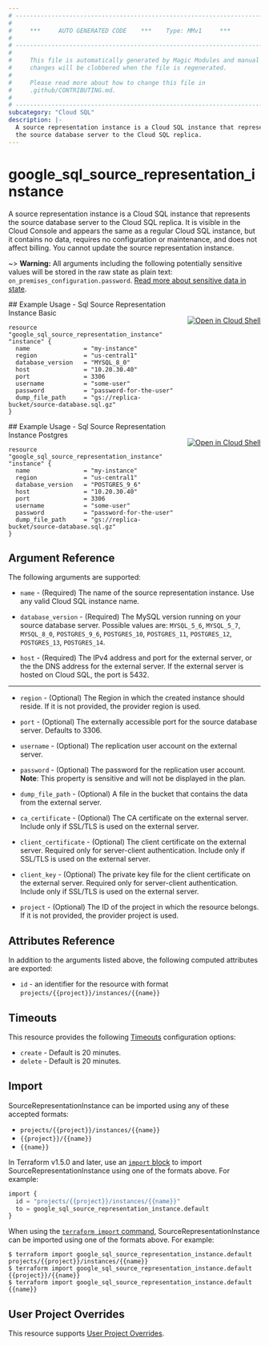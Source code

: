 ```yaml
---
# ----------------------------------------------------------------------------
#
#     ***     AUTO GENERATED CODE    ***    Type: MMv1     ***
#
# ----------------------------------------------------------------------------
#
#     This file is automatically generated by Magic Modules and manual
#     changes will be clobbered when the file is regenerated.
#
#     Please read more about how to change this file in
#     .github/CONTRIBUTING.md.
#
# ----------------------------------------------------------------------------
subcategory: "Cloud SQL"
description: |-
  A source representation instance is a Cloud SQL instance that represents
  the source database server to the Cloud SQL replica.
---
```


# google_sql_source_representation_instance

A source representation instance is a Cloud SQL instance that represents
the source database server to the Cloud SQL replica. It is visible in the
Cloud Console and appears the same as a regular Cloud SQL instance, but it
contains no data, requires no configuration or maintenance, and does not
affect billing. You cannot update the source representation instance.



~> **Warning:** All arguments including the following potentially sensitive
values will be stored in the raw state as plain text: `on_premises_configuration.password`.
[Read more about sensitive data in state](https://www.terraform.io/language/state/sensitive-data).

<div class = "oics-button" style="float: right; margin: 0 0 -15px">
  <a href="https://console.cloud.google.com/cloudshell/open?cloudshell_git_repo=https%3A%2F%2Fgithub.com%2Fterraform-google-modules%2Fdocs-examples.git&cloudshell_working_dir=sql_source_representation_instance_basic&cloudshell_image=gcr.io%2Fcloudshell-images%2Fcloudshell%3Alatest&open_in_editor=main.tf&cloudshell_print=.%2Fmotd&cloudshell_tutorial=.%2Ftutorial.md" target="_blank">
    <img alt="Open in Cloud Shell" src="//gstatic.com/cloudssh/images/open-btn.svg" style="max-height: 44px; margin: 32px auto; max-width: 100%;">
  </a>
</div>
## Example Usage - Sql Source Representation Instance Basic


```hcl
resource "google_sql_source_representation_instance" "instance" {
  name               = "my-instance"
  region             = "us-central1"
  database_version   = "MYSQL_8_0"
  host               = "10.20.30.40"
  port               = 3306
  username           = "some-user"
  password           = "password-for-the-user"
  dump_file_path     = "gs://replica-bucket/source-database.sql.gz"
}
```
<div class = "oics-button" style="float: right; margin: 0 0 -15px">
  <a href="https://console.cloud.google.com/cloudshell/open?cloudshell_git_repo=https%3A%2F%2Fgithub.com%2Fterraform-google-modules%2Fdocs-examples.git&cloudshell_working_dir=sql_source_representation_instance_postgres&cloudshell_image=gcr.io%2Fcloudshell-images%2Fcloudshell%3Alatest&open_in_editor=main.tf&cloudshell_print=.%2Fmotd&cloudshell_tutorial=.%2Ftutorial.md" target="_blank">
    <img alt="Open in Cloud Shell" src="//gstatic.com/cloudssh/images/open-btn.svg" style="max-height: 44px; margin: 32px auto; max-width: 100%;">
  </a>
</div>
## Example Usage - Sql Source Representation Instance Postgres


```hcl
resource "google_sql_source_representation_instance" "instance" {
  name               = "my-instance"
  region             = "us-central1"
  database_version   = "POSTGRES_9_6"
  host               = "10.20.30.40"
  port               = 3306
  username           = "some-user"
  password           = "password-for-the-user"
  dump_file_path     = "gs://replica-bucket/source-database.sql.gz"
}
```

## Argument Reference

The following arguments are supported:


* `name` -
  (Required)
  The name of the source representation instance. Use any valid Cloud SQL instance name.

* `database_version` -
  (Required)
  The MySQL version running on your source database server.
  Possible values are: `MYSQL_5_6`, `MYSQL_5_7`, `MYSQL_8_0`, `POSTGRES_9_6`, `POSTGRES_10`, `POSTGRES_11`, `POSTGRES_12`, `POSTGRES_13`, `POSTGRES_14`.

* `host` -
  (Required)
  The IPv4 address and port for the external server, or the the DNS address for the external server. If the external server is hosted on Cloud SQL, the port is 5432.


- - -


* `region` -
  (Optional)
  The Region in which the created instance should reside.
  If it is not provided, the provider region is used.

* `port` -
  (Optional)
  The externally accessible port for the source database server.
  Defaults to 3306.

* `username` -
  (Optional)
  The replication user account on the external server.

* `password` -
  (Optional)
  The password for the replication user account.
  **Note**: This property is sensitive and will not be displayed in the plan.

* `dump_file_path` -
  (Optional)
  A file in the bucket that contains the data from the external server.

* `ca_certificate` -
  (Optional)
  The CA certificate on the external server. Include only if SSL/TLS is used on the external server.

* `client_certificate` -
  (Optional)
  The client certificate on the external server. Required only for server-client authentication. Include only if SSL/TLS is used on the external server.

* `client_key` -
  (Optional)
  The private key file for the client certificate on the external server. Required only for server-client authentication. Include only if SSL/TLS is used on the external server.

* `project` - (Optional) The ID of the project in which the resource belongs.
    If it is not provided, the provider project is used.


## Attributes Reference

In addition to the arguments listed above, the following computed attributes are exported:

* `id` - an identifier for the resource with format `projects/{{project}}/instances/{{name}}`


## Timeouts

This resource provides the following
[Timeouts](https://developer.hashicorp.com/terraform/plugin/sdkv2/resources/retries-and-customizable-timeouts) configuration options:

- `create` - Default is 20 minutes.
- `delete` - Default is 20 minutes.

## Import


SourceRepresentationInstance can be imported using any of these accepted formats:

* `projects/{{project}}/instances/{{name}}`
* `{{project}}/{{name}}`
* `{{name}}`


In Terraform v1.5.0 and later, use an [`import` block](https://developer.hashicorp.com/terraform/language/import) to import SourceRepresentationInstance using one of the formats above. For example:

```tf
import {
  id = "projects/{{project}}/instances/{{name}}"
  to = google_sql_source_representation_instance.default
}
```

When using the [`terraform import` command](https://developer.hashicorp.com/terraform/cli/commands/import), SourceRepresentationInstance can be imported using one of the formats above. For example:

```
$ terraform import google_sql_source_representation_instance.default projects/{{project}}/instances/{{name}}
$ terraform import google_sql_source_representation_instance.default {{project}}/{{name}}
$ terraform import google_sql_source_representation_instance.default {{name}}
```

## User Project Overrides

This resource supports [User Project Overrides](https://registry.terraform.io/providers/hashicorp/google/latest/docs/guides/provider_reference#user_project_override).
